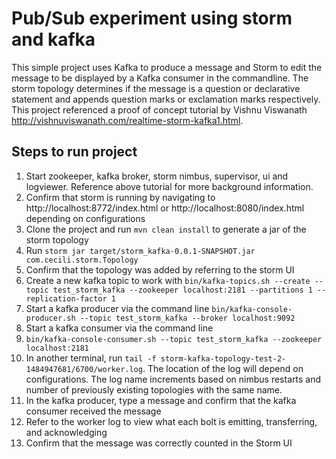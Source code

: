 # Pub/Sub experiment using storm and kafka
This simple project uses Kafka to produce a message and Storm to edit the message to be displayed by a Kafka consumer in the commandline. The storm topology determines if the message is a question or declarative statement and appends question marks or exclamation marks respectively. This project referenced a proof of concept tutorial by Vishnu Viswanath http://vishnuviswanath.com/realtime-storm-kafka1.html.

## Steps to run project
1. Start zookeeper, kafka broker, storm nimbus, supervisor, ui and logviewer. Reference above tutorial for more background information.
2. Confirm that storm is running by navigating to http://localhost:8772/index.html or http://localhost:8080/index.html depending on configurations
3. Clone the project and run `mvn clean install` to generate a jar of the storm topology
4.  Run `storm jar target/storm_kafka-0.0.1-SNAPSHOT.jar com.cecili.storm.Topology`
5.  Confirm that the topology was added by referring to the storm UI
6. Create a new kafka topic to work with
`bin/kafka-topics.sh --create --topic test_storm_kafka --zookeeper localhost:2181 --partitions 1 --replication-factor 1
`
7. Start a kafka producer via the command line
`bin/kafka-console-producer.sh --topic test_storm_kafka --broker localhost:9092`
8. Start a kafka consumer via the command line
9. `bin/kafka-console-consumer.sh --topic test_storm_kafka --zookeeper localhost:2181`
10. In another terminal, run `tail -f storm-kafka-topology-test-2-1484947681/6700/worker.log`. The location of the log will depend on configurations. The log name increments based on nimbus restarts and number of previously existing topologies with the same name.
11. In the kafka producer, type a message and confirm that the kafka consumer received the message
12. Refer to the worker log to view what each bolt is emitting, transferring, and acknowledging
13. Confirm that the message was correctly counted in the Storm UI